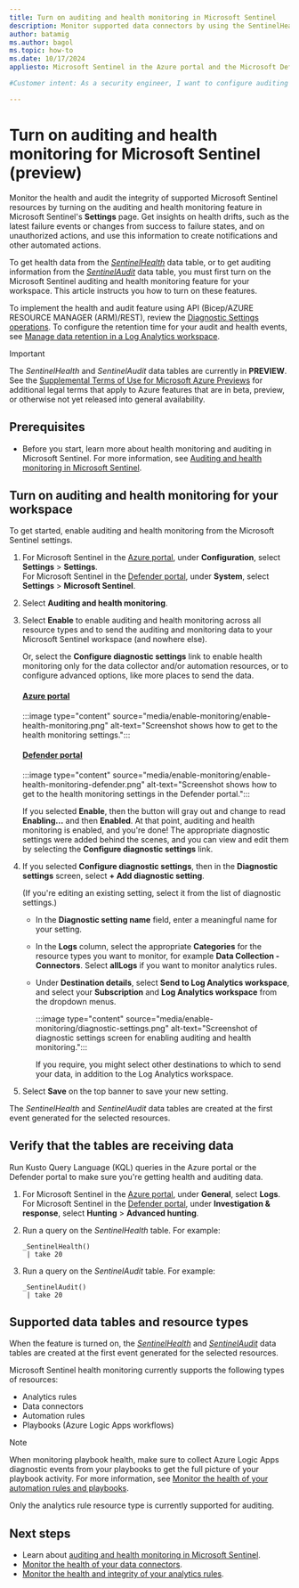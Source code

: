 ```yaml
---
title: Turn on auditing and health monitoring in Microsoft Sentinel
description: Monitor supported data connectors by using the SentinelHealth data table.
author: batamig
ms.author: bagol
ms.topic: how-to
ms.date: 10/17/2024
appliesto: Microsoft Sentinel in the Azure portal and the Microsoft Defender portal

#Customer intent: As a security engineer, I want to configure auditing and health monitoring for my Microsoft Sentinel resources so that I can ensure the integrity and health of our security infrastructure.

---
```


# Turn on auditing and health monitoring for Microsoft Sentinel (preview)

Monitor the health and audit the integrity of supported Microsoft Sentinel resources by turning on the auditing and health monitoring feature in Microsoft Sentinel's **Settings** page. Get insights on health drifts, such as the latest failure events or changes from success to failure states, and on unauthorized actions, and use this information to create notifications and other automated actions.

To get health data from the [*SentinelHealth*](health-table-reference.md) data table, or to get auditing information from the [*SentinelAudit*](audit-table-reference.md) data table, you must first turn on the Microsoft Sentinel auditing and health monitoring feature for your workspace. This article instructs you how to turn on these features.

To implement the health and audit feature using API (Bicep/AZURE RESOURCE MANAGER (ARM)/REST), review the [Diagnostic Settings operations](/rest/api/monitor/diagnostic-settings). To configure the retention time for your audit and health events, see [Manage data retention in a Log Analytics workspace](/azure/azure-monitor/logs/data-retention-configure).

> [!IMPORTANT]
>
> The *SentinelHealth* and *SentinelAudit* data tables are currently in **PREVIEW**. See the [Supplemental Terms of Use for Microsoft Azure Previews](https://azure.microsoft.com/support/legal/preview-supplemental-terms/) for additional legal terms that apply to Azure features that are in beta, preview, or otherwise not yet released into general availability.
>

## Prerequisites

- Before you start, learn more about health monitoring and auditing in Microsoft Sentinel. For more information, see [Auditing and health monitoring in Microsoft Sentinel](health-audit.md).

## Turn on auditing and health monitoring for your workspace

To get started, enable auditing and health monitoring from the Microsoft Sentinel settings.

1. For Microsoft Sentinel in the [Azure portal](https://portal.azure.com), under **Configuration**, select **Settings** > **Settings**.<br> For Microsoft Sentinel in the [Defender portal](https://security.microsoft.com/), under **System**, select **Settings** > **Microsoft Sentinel**.

1. Select **Auditing and health monitoring**.

1. Select **Enable** to enable auditing and health monitoring across all resource types and to send the auditing and monitoring data to your Microsoft Sentinel workspace (and nowhere else). 

    Or, select the **Configure diagnostic settings** link to enable health monitoring only for the data collector and/or automation resources, or to configure advanced options, like more places to send the data.

    #### [Azure portal](#tab/azure-portal)
    :::image type="content" source="media/enable-monitoring/enable-health-monitoring.png" alt-text="Screenshot shows how to get to the health monitoring settings.":::

   #### [Defender portal](#tab/defender-portal)
   :::image type="content" source="media/enable-monitoring/enable-health-monitoring-defender.png" alt-text="Screenshot shows how to get to the health monitoring settings in the Defender portal.":::

    If you selected **Enable**, then the button will gray out and change to read **Enabling...** and then **Enabled**. At that point, auditing and health monitoring is enabled, and you're done! The appropriate diagnostic settings were added behind the scenes, and you can view and edit them by selecting the **Configure diagnostic settings** link.

1. If you selected **Configure diagnostic settings**, then in the **Diagnostic settings** screen, select **+ Add diagnostic setting**.

    (If you're editing an existing setting, select it from the list of diagnostic settings.)

    - In the **Diagnostic setting name** field, enter a meaningful name for your setting.

    - In the **Logs** column, select the appropriate **Categories** for the resource types you want to monitor, for example **Data Collection - Connectors**. Select **allLogs** if you want to monitor analytics rules.

    - Under **Destination details**, select **Send to Log Analytics workspace**, and select your **Subscription** and **Log Analytics workspace** from the dropdown menus.

        :::image type="content" source="media/enable-monitoring/diagnostic-settings.png" alt-text="Screenshot of diagnostic settings screen for enabling auditing and health monitoring.":::

        If you require, you might select other destinations to which to send your data, in addition to the Log Analytics workspace.

1. Select **Save** on the top banner to save your new setting.

The *SentinelHealth* and *SentinelAudit* data tables are created at the first event generated for the selected resources.

## Verify that the tables are receiving data

Run Kusto Query Language (KQL) queries in the Azure portal or the Defender portal to make sure you're getting health and auditing data.

1. For Microsoft Sentinel in the [Azure portal](https://portal.azure.com), under **General**, select **Logs**.<br> For Microsoft Sentinel in the [Defender portal](https://security.microsoft.com/), under **Investigation & response**, select **Hunting** > **Advanced hunting**.

1. Run a query on the  *SentinelHealth* table. For example:

   ```kusto
   _SentinelHealth()
    | take 20
   ```

1. Run a query on the  *SentinelAudit* table. For example:

   ```kusto
   _SentinelAudit()
    | take 20
   ```

## Supported data tables and resource types

When the feature is turned on, the [*SentinelHealth*](health-table-reference.md) and [*SentinelAudit*](audit-table-reference.md) data tables are created at the first event generated for the selected resources.

Microsoft Sentinel health monitoring currently supports the following types of resources:

- Analytics rules
- Data connectors
- Automation rules
- Playbooks (Azure Logic Apps workflows)

> [!NOTE]
> When monitoring playbook health, make sure to collect Azure Logic Apps diagnostic events from your playbooks to get the full picture of your playbook activity. For more information, see [Monitor the health of your automation rules and playbooks](monitor-automation-health.md).

Only the analytics rule resource type is currently supported for auditing.

## Next steps

- Learn about [auditing and health monitoring in Microsoft Sentinel](health-audit.md).
- [Monitor the health of your data connectors](monitor-data-connector-health.md).
- [Monitor the health and integrity of your analytics rules](monitor-analytics-rule-integrity.md).

